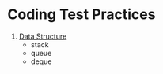 # Coding Test Practices

1. [Data Structure](DataStructure/README.md)
    - stack
    - queue
    - deque
